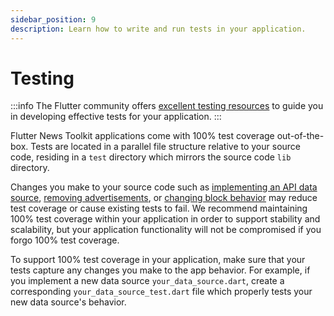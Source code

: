 ```yaml
---
sidebar_position: 9
description: Learn how to write and run tests in your application.
---
```


# Testing

:::info
The Flutter community offers [excellent testing resources](https://verygood.ventures/blog/flutter-testing-resources) to guide you in developing effective tests for your application.
:::

Flutter News Toolkit applications come with 100% test coverage out-of-the-box. Tests are located in a parallel file structure relative to your source code, residing in a `test` directory which mirrors the source code `lib` directory.

Changes you make to your source code such as [implementing an API data source](server_development/connecting_your_data_source), [removing advertisements](/project_configuration/ads#removing-ads), or [changing block behavior](/server_development/blocks) may reduce test coverage or cause existing tests to fail. We recommend maintaining 100% test coverage within your application in order to support stability and scalability, but your application functionality will not be compromised if you forgo 100% test coverage.

To support 100% test coverage in your application, make sure that your tests capture any changes you make to the app behavior. For example, if you implement a new data source `your_data_source.dart`, create a corresponding `your_data_source_test.dart` file which properly tests your new data source's behavior.
